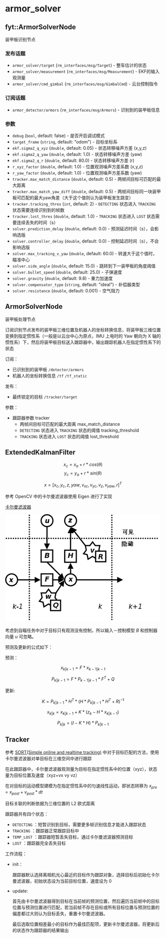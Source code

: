 # armor_solver

## fyt::ArmorSolverNode

装甲板识别节点

### 发布话题 

* `armor_solver/target` (`rm_interfaces/msg/Target`) - 整车估计的状态
* `armor_solver/measurement` (`rm_interfaces/msg/Measurement`) - EKF的输入观测量
* `armor_solver/cmd_gimbal` (`rm_interfaces/msg/GimbalCmd`) - 云台控制指令

### 订阅话题

*  `armor_detector/armors` (`rm_interfaces/msg/Armors`) - 识别到的装甲板信息

  
### 参数 

* `debug` (`bool`, default: false) - 是否开启调试模式
* `target_frame` (`string`, default: "odom") - 目标坐标系
* `ekf.sigma2_q_xyz` (`double`, default: 0.05) - 状态转移噪声方差 (x,y,z)
* `ekf.sigma2_q_yaw` (`double`, default: 1.0) - 状态转移噪声方差 (yaw)
* `ekf.sigma2_q_r` (`double`, default: 80.0) - 状态转移噪声方差 (r)
* `r_xyz_factor` (`double`, default: 1.0) - 位置观测噪声方差系数 (x,y,z)
* `r_yaw_factor` (`double`, default: 1.0) - 位置观测噪声方差系数 (yaw)
* `tracker.max_match_distance` (`double`, default: 0.5) - 两帧间目标可匹配的最大距离
* `tracker.max_match_yaw_diff` (`double`, default: 0.5) - 两帧间目标同一块装甲板可匹配的最大yaw角差（大于这个值则认为装甲板发生跳变）
* `tracker.tracking_thres` (`int`, default: 2) - `DETECTING` 状态进入 `TRACKING` 状态需要连续识别到的帧数
* `tracker.lost_thres` (`double`, default: 1.0) - `TRACKING` 状态进入 `LOST` 状态需要连续丢失的时间（s）
* `solver.prediction_delay` (`double`, default: 0.0) - 预测延迟时间（s），会影响选版
* `solver.controller_delay` (`double`, default: 0.0) - 控制延迟时间（s），不会影响选版
* `solver.max_tracking_v_yaw` (`double`, default: 60.0) - 转速大于这个值时，瞄准中心
* `solver.side_angle` (`double`, default: 15.0) - 跳转到下一装甲板的角度阈值
* `solver.bullet_speed` (`double`, default: 25.0) - 子弹速度
* `solver.gravity` (`double`, default: 9.8) - 重力加速度
* `solver.compensator_type` (`string`, default: "ideal") - 补偿器类型
* `solver.resistance` (`double`, default: 0.001) - 空气阻力


## ArmorSolverNode
装甲板处理节点

订阅识别节点发布的装甲板三维位置及机器人的坐标转换信息，将装甲板三维位置变换到指定惯性系（一般是以云台中心为原点，IMU 上电时的 Yaw 朝向为 X 轴的惯性系）下，然后将装甲板目标送入跟踪器中，输出跟踪机器人在指定惯性系下的状态

订阅：
- 已识别到的装甲板 `/detector/armors`
- 机器人的坐标转换信息 `/tf` `/tf_static`

发布：
- 最终锁定的目标 `/tracker/target`

参数：
- 跟踪器参数 tracker
  - 两帧间目标可匹配的最大距离 max_match_distance
  - `DETECTING` 状态进入 `TRACKING` 状态的阈值 tracking_threshold
  - `TRACKING` 状态进入 `LOST` 状态的阈值 lost_threshold

## ExtendedKalmanFilter

$$ x_c = x_a + r * cos (\theta) $$
$$ y_c = y_a + r * sin (\theta) $$

$$ x = [x_c, y_c,z, yaw, v_{xc}, v_{yc},v_z, v_{yaw}, r]^T $$

参考 OpenCV 中的卡尔曼滤波器使用 Eigen 进行了实现

[卡尔曼滤波器](https://zh.wikipedia.org/wiki/%E5%8D%A1%E5%B0%94%E6%9B%BC%E6%BB%A4%E6%B3%A2)

![](docs/Kalman_filter_model.png)

考虑到自瞄任务中对于目标只有观测没有控制，所以输入－控制模型 $B$ 和控制器向量 $u$ 可忽略。

预测及更新的公式如下：

预测：

$$ x_{k|k-1} = F * x_{k-1|k-1} $$

$$ P_{k|k-1} = F * P_{k-1|k-1}* F^T + Q $$

更新:

$$ K = P_{k|k-1} * H^T * (H * P_{k|k-1} * H^T + R)^{-1} $$

$$ x_{k|k} = x_{k|k-1} + K * (z_k - H * x_{k|k-1}) $$

$$ P_{k|k} = (I - K * H) * P_{k|k-1} $$

## Tracker

参考 [SORT(Simple online and realtime tracking)](https://ieeexplore.ieee.org/abstract/document/7533003/) 中对于目标匹配的方法，使用卡尔曼滤波器对单目标在三维空间中进行跟踪

在此跟踪器中，卡尔曼滤波器观测量为目标在指定惯性系中的位置（xyz），状态量为目标位置及速度（xyz+vx vy vz）

在对目标的运动模型建模为在指定惯性系中的匀速线性运动，即状态转移为 $x_{pre} = x_{post} + v_{post} * dt$

目标关联的判断依据为三维位置的 L2 欧式距离

跟踪器共有四个状态：
- `DETECTING` ：短暂识别到目标，需要更多帧识别信息才能进入跟踪状态
- `TRACKING` ：跟踪器正常跟踪目标中
- `TEMP_LOST` ：跟踪器短暂丢失目标，通过卡尔曼滤波器预测目标
- `LOST` ：跟踪器完全丢失目标

工作流程：

- init：

  跟踪器默认选择离相机光心最近的目标作为跟踪对象，选择目标后初始化卡尔曼滤波器，初始状态设为当前目标位置，速度设为 0

- update:

  首先由卡尔曼滤波器得到目标在当前帧的预测位置，然后遍历当前帧中的目标位置与预测位置进行匹配，若当前帧不存在目标或所有目标位置与预测位置的偏差都过大则认为目标丢失，重置卡尔曼滤波器。
  
  最后选取位置相差最小的目标作为最佳匹配项，更新卡尔曼滤波器，将更新后的状态作为跟踪器的结果输出


